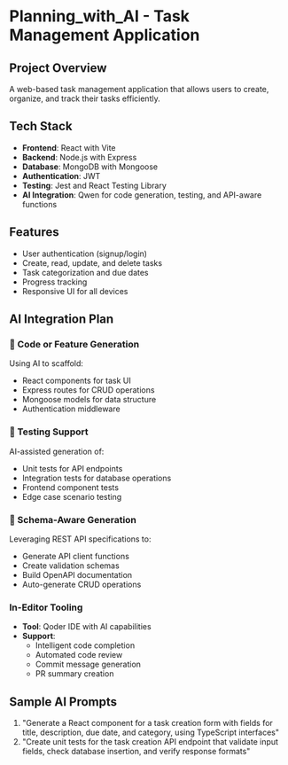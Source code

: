 # Planning_with_AI - Task Management Application

## Project Overview

A web-based task management application that allows users to create, organize, and track their tasks efficiently.

## Tech Stack

- **Frontend**: React with Vite
- **Backend**: Node.js with Express
- **Database**: MongoDB with Mongoose
- **Authentication**: JWT
- **Testing**: Jest and React Testing Library
- **AI Integration**: Qwen for code generation, testing, and API-aware functions

## Features

- User authentication (signup/login)
- Create, read, update, and delete tasks
- Task categorization and due dates
- Progress tracking
- Responsive UI for all devices

## AI Integration Plan

### 🧱 Code or Feature Generation

Using AI to scaffold:

- React components for task UI
- Express routes for CRUD operations
- Mongoose models for data structure
- Authentication middleware

### 🧪 Testing Support

AI-assisted generation of:

- Unit tests for API endpoints
- Integration tests for database operations
- Frontend component tests
- Edge case scenario testing

### 📡 Schema-Aware Generation

Leveraging REST API specifications to:

- Generate API client functions
- Create validation schemas
- Build OpenAPI documentation
- Auto-generate CRUD operations

### In-Editor Tooling

- **Tool**: Qoder IDE with AI capabilities
- **Support**:
  - Intelligent code completion
  - Automated code review
  - Commit message generation
  - PR summary creation

## Sample AI Prompts

1. "Generate a React component for a task creation form with fields for title, description, due date, and category, using TypeScript interfaces"
2. "Create unit tests for the task creation API endpoint that validate input fields, check database insertion, and verify response formats"
